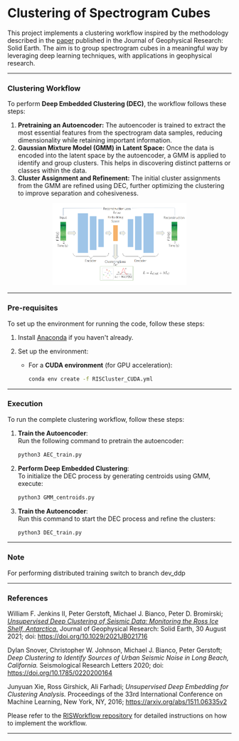 # Clustering of Spectrogram Cubes

This project implements a clustering workflow inspired by the methodology described in the [paper](https://doi.org/10.1029/2021JB021716) published in the 
Journal of Geophysical Research: Solid Earth.  The aim is to group spectrogram cubes in a meaningful way by leveraging 
deep learning techniques, with applications in geophysical research.

***

### Clustering Workflow
To perform **Deep Embedded Clustering (DEC)**, the workflow follows these steps:
1. **Pretraining an Autoencoder:** The autoencoder is trained to extract the most essential features from the spectrogram data samples, reducing dimensionality while retaining important information.
2. **Gaussian Mixture Model (GMM) in Latent Space:** Once the data is encoded into the latent space by the autoencoder, a GMM is applied to identify and group clusters. This helps in discovering distinct patterns or classes within the data.
3. **Cluster Assignment and Refinement:** The initial cluster assignments from the GMM are refined using DEC, further optimizing the clustering to improve separation and cohesiveness.

<p align="center">
    <img src="DEC.png" alt="Deep Embedded Clustering Approach." width="60%"/>
    <br>
</p>


***

### Pre-requisites

To set up the environment for running the code, follow these steps:

1. Install [Anaconda](https://anaconda.org) if you haven't already.
   
2. Set up the environment:
   - For a **CUDA environment** (for GPU acceleration):  
     ```bash
     conda env create -f RISCluster_CUDA.yml
     ```
***

### Execution

To run the complete clustering workflow, follow these steps:

1. **Train the Autoencoder**:  
   Run the following command to pretrain the autoencoder:  
   ```bash
   python3 AEC_train.py
   ```
2. **Perform Deep Embedded Clustering**:  
   To initialize the DEC process by generating centroids using GMM, execute:
   ```bash
   python3 GMM_centroids.py
   ```
3. **Train the Autoencoder**:  
   Run this command to start the DEC process and refine the clusters:
   ```bash
   python3 DEC_train.py
   ```

***

### Note
For performing distributed training switch to branch dev_ddp

***

### References
William F. Jenkins II, Peter Gerstoft, Michael J. Bianco, Peter D. Bromirski; *[Unsupervised Deep Clustering of Seismic Data: Monitoring the Ross Ice Shelf, Antarctica.](https://onlinelibrary.wiley.com/share/author/QI3MB3SGBPRGJISHRJGJ?target=10.1029/2021JB021716)* Journal of Geophysical Research: Solid Earth, 30 August 2021; doi: https://doi.org/10.1029/2021JB021716

Dylan Snover, Christopher W. Johnson, Michael J. Bianco, Peter Gerstoft; *Deep Clustering to Identify Sources of Urban Seismic Noise in Long Beach, California.* Seismological Research Letters 2020; doi: https://doi.org/10.1785/0220200164

Junyuan Xie, Ross Girshick, Ali Farhadi; *Unsupervised Deep Embedding for Clustering Analysis.* Proceedings of the 33rd International Conference on Machine Learning, New York, NY, 2016; https://arxiv.org/abs/1511.06335v2

Please refer to the [RISWorkflow repository](https://github.com/NeptuneProjects/RISWorkflow) for detailed instructions on how to implement the workflow.

***


